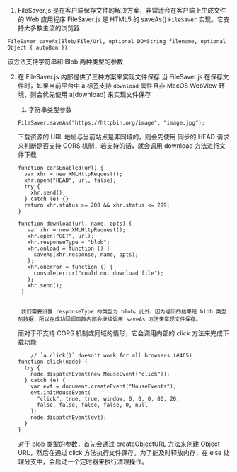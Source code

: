 1. FileSaver.js 是在客户端保存文件的解决方案，非常适合在客户端上生成文件的 Web 应用程序
   FileSaver.js 是 HTML5 的 saveAs() `FileSaver` 实现。它支持大多数主流的浏览器

```JS
FileSaver saveAs(Blob/File/Url, optional DOMString filename, optional Object { autoBom })

```

该方法支持字符串和 Blob 两种类型的参数

2. 在 FileSaver.js 内部提供了三种方案来实现文件保存
   当 FileSaver.js 在保存文件时，如果当前平台中 a 标签支持 `download` 属性且非 MacOS WebView 环境，则会优先使用 a[download] 来实现文件保存

   1. 字符串类型参数

   ```JS
   FileSaver.saveAs("https://httpbin.org/image", "image.jpg");
   ```

   下载资源的 URL 地址与当前站点是非同域的，则会先使用 同步的 HEAD 请求 来判断是否支持 CORS 机制，若支持的话，就会调用 download 方法进行文件下载

   ```JS
   function corsEnabled(url) {
     var xhr = new XMLHttpRequest();
     xhr.open("HEAD", url, false);
     try {
       xhr.send();
     } catch (e) {}
     return xhr.status >= 200 && xhr.status <= 299;
   }

   function download(url, name, opts) {
      var xhr = new XMLHttpRequest();
      xhr.open("GET", url);
      xhr.responseType = "blob";
      xhr.onload = function () {
        saveAs(xhr.response, name, opts);
      };
      xhr.onerror = function () {
        console.error("could not download file");
      };
      xhr.send();
    }


    我们需要设置 responseType 的类型为 blob。此外，因为返回的结果是 blob 类型的数据，所以在成功回调函数内部会继续调用 saveAs 方法来实现文件保存。

   ```

   而对于不支持 CORS 机制或同域的情形，它会调用内部的 click 方法来完成下载功能

   ```JS
       // `a.click()` doesn't work for all browsers (#465)
   function click(node) {
     try {
       node.dispatchEvent(new MouseEvent("click"));
     } catch (e) {
       var evt = document.createEvent("MouseEvents");
       evt.initMouseEvent(
         "click", true, true, window, 0, 0, 0, 80, 20,
         false, false, false, false, 0, null
       );
       node.dispatchEvent(evt);
     }
   }

   ```

   对于 blob 类型的参数，首先会通过 createObjectURL 方法来创建 Object URL，然后在通过 click 方法执行文件保存。为了能及时释放内存，在 else 处理分支中，会启动一个定时器来执行清理操作。
